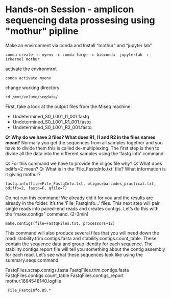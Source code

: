 # Hands-on Session - amplicon sequencing data prossesing using "mothur" pipline
Make an environment via conda and Install “mothur” and “jupyter lab” 
```
conda create -n myenv -c conda-forge -c bioconda  jupyterlab  r-irkernel mothur
```
activate the environmrnt
```
conda activate myenv
```
change working directory
```
cd /mnt/volume/seqdata/
```
First, take a look at the output files from the Miseq machine:

- Undetermined_S0_L001_I1_001.fastq 
- Undetermined_S0_L001_R1_001.fastq
- Undetermined_S0_L001_R2_001.fastq

**Q: Why do we have 3 files? What does R1, I1 and R2 in the files names mean?**
Normally you get the sequences from all samples together and you have to divide them this is called de-multiplexing. The first step is then to divide all the data into the different samples using the ‘fastq.info’ command.

Q: For this command we have to provide the oligos file why?
Q: What does bdiffs=2 mean?
Q: What is in the ‘File_FastqInfo.txt’ file? What information is it giving mothur?
```
fastq.info(file=File_FastqInfo.txt, oligos=barcodes_practical.txt, bdiffs=2, fasta=F, qfile=F)
```
Do not run this command! We already did it for you and the results are already in the folder. It’s the ‘File_FastqInfo...’ files.
This next step will pair single reads into paired-end reads and creates contigs.
Let’s do this with the “make.contigs” command. (2-3min)
```
make.contigs(file=FastqFiles.txt, processors=12)
```
This command will also produce several files that you will need down the road: stability.trim.contigs.fasta and stability.contigs.count_table. These contain the sequence data and group identity for each sequence. The stability.contigs.report file will tell you something about the contig assembly for each read. Let’s see what these sequences look like using the summary.seqs command:

 FastqFiles.scrap.contigs.fasta
 FastqFiles.trim.contigs.fasta
 FastqFiles.contigs.count_table
 FastqFiles.contigs_report
 mothur.1664548140.logfile

```
 File_FastqInfo.B5.*
```








